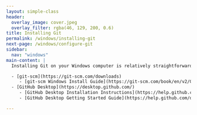 ```yaml
---
layout: simple-class
header:
  overlay_image: cover.jpeg
  overlay_filter: rgba(46, 129, 200, 0.6)
title: Installing Git
permalink: /windows/installing-git
next-page: /windows/configure-git
sidebar:
  nav: "windows"
main-content: |
  Installing Git on your Windows computer is relatively straightforward. You can either download Git from git-scm or use install the GUI Git platform built with :heart: GitHub Desktop by GitHub. Once you have downloaded either installation option,  

  - [git-scm](https://git-scm.com/downloads)
     - [git-scm Windows Install Guide](https://git-scm.com/book/en/v2/Getting-Started-Installing-Git)
  - [GitHub Desktop](https://desktop.github.com/)
     - [GitHub Desktop Installation Instructions](https://help.github.com/desktop/guides/getting-started/installing-github-desktop/#platform-windows)
     - [GitHub Desktop Getting Started Guide](https://help.github.com/desktop/guides/getting-started/)

---
```

